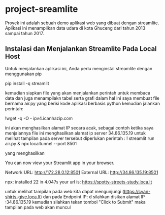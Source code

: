 # project-sreamlite
Proyek ini adalah sebuah demo aplikasi web yang dibuat dengan streamlite. Aplikasi ini menampilkan data udara di kota Ghuceng dari tahun 2013 sampai tahun 2017.

## Instalasi dan Menjalankan Streamlite Pada Local Host
Untuk menjalankan aplikasi ini, Anda perlu menginstal streamlite dengan menggunakan pip

pip install -q streamlit

kemudian siapkan file yang akan menjalankan perintah untuk membaca data dan juga menampilakn tabel serta grafi 
dalam hal ini saya membuat file bernama air.py yang berisi kode aplikasi berbasis python
kemudian jalankan perintah:

!wget -q -O - ipv4.icanhazip.com

ini akan menghasilkan alamat IP secara acak, sebagai contoh ketika saya menjalannya file ini menghasilkan alamat ip server
34.86.135.19 
untuk melihat tampilan pada server tersebut diperlukan perintah :
! streamlit run air.py & npx localtunnel --port 8501

yang menghasilkan

You can now view your Streamlit app in your browser.

  Network URL: http://172.28.0.12:8501
  External URL: http://34.86.135.19:8501

npx: installed 22 in 4.047s
your url is: https://spotty-streets-study.loca.lt


untuk melihat tampilan pada web kita dapat mengunjungi 
(https://cyan-shirts-give.loca.lt)
dan pada Endpoint IP: d
silahkan disikan alamat IP :34.86.135.19
kemudian silahkan tekan  tombol "Click to Submit"
maka tampilan pada web akan muncul
